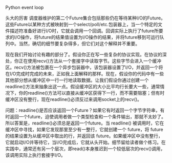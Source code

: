 Python event loop

头大的厉害
调度器维护的第二个Future集合包括那些仍在等待某种I/O的Future。这些Future以某种方式被映射到一个select/poll/etc.包装器上，当一个特定的文件描述符准备好进行I/O时，它就会调用一个回调。回调实际上执行了future所要求的I/O操作，将future的结果值设置为I/O操作的结果，并将future移到可运行队列中。当然，确切的细节要复杂得多，但它们对这个解释并不重要。


现在我们开始讨论有趣的部分了。假设你正在写一些复杂的协议实现。在协议的深处，你正在使用recv()方法从一个套接字中读取字节。这些字节会进入一个缓冲区。recv()方法被包裹在一个异步包装器中，该包装器设置了I/O，并返回一个将在I/O完成时完成的未来，正如我上面解释的那样。现在，假设你的代码中有一些其他部分想从缓冲区中一行一行地读取数据。让我们假设你通过创建一个readline()方法来抽象出这一点。假设缓冲区的大小比平均行长要大一些，通常情况下，你的readline()方法可以直接从缓冲区获得下一行，而不需要阻塞；但有时缓冲区没有整行，现在readline()必须反过来调用socket上的recv()。

问题：readline()是否应该返回一个Future？如果它有时返回一个字节字符串，有时返回一个future，迫使调用者做一个类型检查和一个条件输出，那就不太妙了。所以答案是，readline()必须总是返回一个future。当 readline() 被调用时，它在缓冲区中寻找，如果它发现那里至少有一整行，它就创建一个 future，将 future 的结果设置为从缓冲区中取出的行，并返回该 future。如果缓冲区中没有整行，它就启动I/O并等待它，当I/O完成后，它就从头开始。细节留给读者做个练习。在实践中，通常还有另一个层次，即read()本身推迟到一个较低层次的recv()调用，该调用实际上执行套接字I/O。



